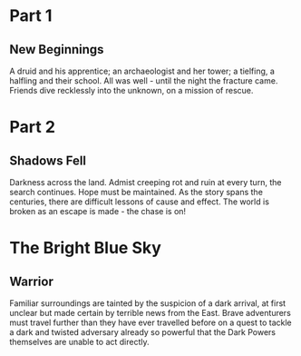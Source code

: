 # Part 1
## New Beginnings

A druid and his apprentice; an archaeologist and her tower; a tielfing, a halfling and their school. All was well - until the night the fracture came. Friends dive recklessly into the unknown, on a mission of rescue.



# Part 2
## Shadows Fell

Darkness across the land. Admist creeping rot and ruin at every turn, the search continues. Hope must be maintained. As the story spans the centuries, there are difficult lessons of cause and effect. The world is broken as an escape is made - the chase is on!



# The Bright Blue Sky
## Warrior

Familiar surroundings are tainted by the suspicion of a dark arrival, at first unclear but made certain by terrible news from the East. Brave adventurers must travel further than they have ever travelled before on a quest to tackle a dark and twisted adversary already so powerful that the Dark Powers themselves are unable to act directly.
